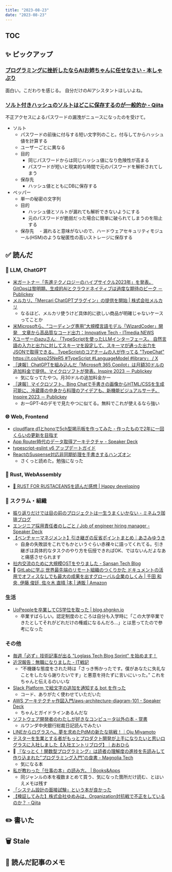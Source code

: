 ```yaml
---
title: "2023-08-23"
date: "2023-08-23"
---
```


## TOC

## ✨ ピックアップ

### [プログラミングに挫折したならAIお姉ちゃんに任せなさい - 本しゃぶり](https://honeshabri.hatenablog.com/entry/One-chanGPT)

面白い。こだわりを感じる。
自分だけのAIアシスタントほしいよね。

### [ソルト付きハッシュのソルトはどこに保存するのが一般的か - Qiita](https://qiita.com/ockeghem/items/d7324d383fb7c104af58)

不正アクセスによるパスワードの漏洩がニュースになったのを受けて。

- ソルト
  - パスワードの前後に付与する短い文字列のこと。付与してからハッシュ値を計算する
  - ユーザーごとに異なる
  - 目的
    - 同じパスワードからは同じハッシュ値になり危険性が高まる
    - パスワードが短いと現実的な時間で元のパスワードを解析されてしまう
  - 保存先
    - ハッシュ値とともにDBに保存する
- ペッパー
  - 単一の秘密の文字列
  - 目的
    - ハッシュ値とソルトが漏れても解析できないようにする
    - 元のパスワードが脆弱だった場合に簡単に破られてしまうのを阻止する
  - 保存先
  　- 漏れると意味がないので、ハードウェアセキュリティモジュール(HSM)のような秘匿性の高いストレージに保存する

## ✅ 読んだ

<!-- 📝 : 下の方に内容メモあり -->

<!-- ### ☁︎ Salesforce -->

### 🧠 LLM, ChatGPT

- [米ガートナー「先進テクノロジーのハイプサイクル2023年」を発表。GitOpsは黎明期、生成的AIとクラウドネイティブは過度な期待のピーク － Publickey](https://www.publickey1.jp/blog/23/2023gitopsai.html)
- [メルカリ、「Mercari ChatGPTプラグイン」の提供を開始 | 株式会社メルカリ](https://about.mercari.com/press/news/articles/20230724_chatgpt/)
  - なるほど、メルカリ使うけど具体的に欲しい商品が明確じゃないケースってことか
- [米Microsoftら、“コーディング専用”大規模言語モデル「WizardCoder」開発　文章から高品質なコード出力：Innovative Tech - ITmedia NEWS](https://www.itmedia.co.jp/news/articles/2307/21/news066.html)
- [Xユーザーのazuさん: 「TypeScriptを使ったLLMインターフェース。 自然言語の入力と出力に対してスキーマを設定して、スキーマが通った出力をJSONで取得できる。 TypeScriptのコアチームの人が作ってる "TypeChat" https://t.co/ipxp25NeR5 #TypeScript #LanguageModel #library」 / X](https://twitter.com/azu_re/status/1682147468077838338)
- [［速報］ChatGPTを組み込んだ「Microsoft 365 Copilot」は月額30ドルの追加料金で提供。マイクロソフトが発表。Inspire 2023 － Publickey](https://www.publickey1.jp/blog/23/chatgptmicrosoft_365_copilot30inspire_2023.html)
  - 気になってたやつ。月30ドルの追加料金かー
- [［速報］マイクロソフト、Bing Chatで手書きの画像からHTML/CSSを生成可能に、冷蔵庫の中身から料理のアイデアも、新機能ビジュアルサーチ。Inspire 2023 － Publickey](https://www.publickey1.jp/blog/23/bing_chatinspire_2023.html)
  - おーGPT-4のデモで見たやつに似てる。無料でこれが使えるなら強い

### 🌐 Web, Frontend

- [cloudflare d1とhonoで5ch型掲示板を作ってみた - 作ったもので2年に一回くらいの更新を目指す](https://sasau.hatenablog.com/entry/2023/07/31/120908)
- [App Router時代のデータ取得アーキテクチャ - Speaker Deck](https://speakerdeck.com/uhyo/app-routershi-dai-nodetaqu-de-akitekutiya)
- [typescript-eslint v6 アップデートガイド](https://zenn.dev/cybozu_frontend/articles/ts-eslint-v6-guide)
- [ReactのSuspense対応非同期処理を手書きするハンズオン](https://zenn.dev/uhyo/books/react-concurrent-handson)
  - さくっと読めた。勉強になった


### 🦀 Rust, WebAssembly

- [📙 RUST FOR RUSTACEANSを読んだ感想 | Happy developing](https://blog.ymgyt.io/entry/rust-for-rustacieans/)

### 🤝 スクラム・組織

- [振り返りだけでは目の前のプロジェクトは一生うまくいかない - ミネムラ珈琲ブログ](https://www.minemura-coffee.com/entry/2023/08/08/134219)
- [エンジニア採用責任者のしごと / Job of engineer hiring manager - Speaker Deck](https://speakerdeck.com/yoshikiiida/job-of-engineer-hiring-manager)
- [【ベンチャーマネジメント】引き継ぎの反省ポイントまとめ｜あさみゆうき](https://note.com/yukiasami/n/ncca5a220727a)
  - 自身の失敗談をこれでもかというぐらい赤裸々に語ってくれてる。引き継ぎは具体的なタスクのやり方を伝授できればOK、ではないんだよなあと痛感させられます
- [社内交流のために大規模OSTをやりました - Sansan Tech Blog](https://buildersbox.corp-sansan.com/entry/2023/07/14/110000)
- 📕 [GitLabに学ぶ 世界最先端のリモート組織のつくりかた ドキュメントの活用でオフィスなしでも最大の成果を出すグローバル企業のしくみ | 千田 和央, 伊藤 俊廷, 佐々木 直晴 |本 | 通販 | Amazon](https://www.amazon.co.jp/dp/4798179426)

<!-- ### CRE (Customer Reliability Engineering) -->

### 生活

- [UoPeopleを卒業してCS学位を取った | blog.shgnkn.io](https://blog.shgnkn.io/graduate-from-uopeople/)
  - 卒業すばらしい。認定制度のところは自分も入学時に「この大学卒業できたとしてそれがどれだけの権威になるんだろ…」とは思ってたので参考になった

### その他

- [毎週「必ず」技術記事が出る "Loglass Tech Blog Sprint" を始めます！](https://zenn.dev/loglass/articles/7298a3cd4c5fc6)
- [近況報告：無職になりました - IT戦記](https://amachang.hatenablog.com/entry/2023/08/21/051658)
  - “不機嫌な態度をされた時は「さっき怖かったです。僕があなたに失礼なことをしたなら謝りたいです」と悪意を持たずに言いにいった。” これをちゃんと伝えるのいいな
- [Slack Platform で絵文字の追加を通知する bot を作った](https://zenn.dev/egstock_inc/articles/79a445ec465d10)
  - コード、ありがたく使わせていただいた
- [AWS アーキテクチャ作図入門/aws-architecture-diagram-101 - Speaker Deck](https://speakerdeck.com/ma2shita/aws-architecture-diagram-101)
  - ちゃんとガイドラインあるんだな
- [ソフトウェア開発者のわたしが好きなコンピュータ以外の本 - 覚書](https://satoru-takeuchi.hatenablog.com/entry/2023/08/13/172654)
  - ルワンダ中央銀行総裁日記読んでみたい
- [LINEからログラスへ。夢を求めたPdMの新たな挑戦！｜Oju Miyamoto](https://note.com/ojummmm/n/n691ec2a07419)
- [テスターを生業とする者がもっとプロダクト開発が上手になりたいと思いログラスに入社しました【入社エントリブログ】｜おおひら](https://note.com/lg_tester_ohira/n/n0d852e01c08b)
- 📕 [『なっとく！関数型プログラミング』は読者の理解度の進捗を先読みして作り込まれた”プログラミング入門”の良書 - Magnolia Tech](https://blog.magnolia.tech/entry/2023/08/06/192036)
  - 気になる本
- [私が教わった「仕事の本」の読み方。 | Books&Apps](https://blog.tinect.jp/?p=82904)
  - 同ジャンルの本を複数まとめて買う、気になった箇所だけ読む、とはいえメモは残す
- [「システム設計の面接試験」という本が良かった](https://zenn.dev/taiga533/articles/3e3671d92e6cfe)
- [【検証してみた】株式会社ゆめみは、Organization対抗戦で不正をしているのか？ - Qiita](https://qiita.com/Yametaro/items/3988455d103d2408ea77)

## ✏️ 書いた


## 🗑 Stale

## 📝 読んだ記事のメモ
